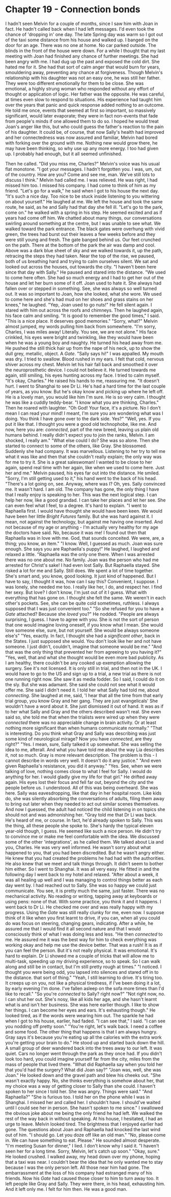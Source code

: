 
# Chapter 19 - Connection bonds

I hadn't seen Melvin for a couple of months, since I saw him with Joan in fact. He hadn't called back when I had left messages. I'd even took the chance of 'dropping in' one day. The late Spring day was warm so I got out of the taxi some distance from his house and walked up. I banged on the door for an age. There was no one at home. No car parked outside. The blinds in the front of the house were down.
    For a while I thought that my last meeting with Joan had finished any chance of further meetings. She had been angry with me. I had dug up the past and exposed the cold dirt. She hated me for it. She had that sort of calm anger that would burn for years, smouldering away, preventing any chance at forgiveness. Though Melvin's relationship with his daughter was not an easy one, he was still her father. They were too different emotionally for them to be close. She was emotional, a highly strung woman who responded without any effort of thought or application of logic. Her father was the opposite. He was careful, at times even slow to respond to situations. His experience had taught him over the years that panic and quick response added nothing to an outcome. He told me once, events that seemed at first so important, so massively significant, would later evaporate; they were in fact non-events that fade from people's minds if one allowed them to do so. I hoped he would treat Joan's anger like this, but who could guess the father's reaction to the pain of his daughter. It could be, of course, that now Sally's health had improved and her connectedness was now assured and familiar, Melvin had bored with forking over the ground with me. Nothing new would grow there, he may have been thinking, so why use up any more energy. I too had given up. I probably had enough, but it all seemed unfinished.

Then he called.
    "Did you miss me, Charles?" Melvin's voice was his usual flat monotone. "I got your messages. I hadn't forgotten you. I was, um, out of the country. How are you? Come and see me, man. We've still lots to discuss I think." Melvin had called me. I was relieved. He was right, I had missed him too. I missed his company. I had come to think of him as my friend.
    "Let's go for a walk," he said when I got to his house the next day. "It's such a nice day. Too nice to be stuck inside listening to you wittering on about yourself." He laughed at me. We left the house and took the same route, he said, as he and Sally had that day she fell ill. "Let's go to the park, come on." he walked with a spring in his step. He seemed excited and as if years had come off him. We chatted about many things, our conversations swirling around something at the centre, but I was unable to see what. We walked toward the park entrance. The black gates were overhung with vivid green, the trees had burst out their leaves a few weeks before and they were still young and fresh. The gate banged behind us. Our feet crunched on the path. There at the bottom of the park the air was damp and cool. Above was a dark blue sheet of sky and we walked towards it, up the path, retracing the steps they had taken. 
    Near the top of the rise, we paused, both of us breathing hard and trying to calm ourselves silent. We sat and looked out across the houses, out towards the city.
    "I haven't been here since that day with Sally." He paused and stared into the distance. "We used to come here often. She had so much energy and I had to get her out of the house and let her burn some of it off. Joan used to hate it. She always had fallen over or stepped in something. See, she was always so well turned out. It was so important to Joan, how she looked, what she wore. We used to come here and she's had mud on her shoes and grass stains on her knees," he laughed. "Yep, Joan used to go nuts!" He fell silent again. I stared with him out across the roofs and chimneys. Then he laughed again, his face calm and smiling.
    "It is good to remember the good times," I said. "This is a nice place. It deserves good memories."
    "Sorry, what?" Melvin almost jumped, my words pulling him back from somewhere. "I'm sorry, Charles, I was miles away! Literally. You see, we are not alone." His face crinkled, his eyes were bright and twinkling, like they would have been when he was a young boy and naughty. He turned his head away from me. He pushed the still thick hair up from the nape of his neck, up to show the dull grey, metallic, object. A *Gate*. "Sally says hi!"
    I was appalled. My mouth was dry. I tried to swallow. Blood rushed in my ears. I felt that cold, nervous shiver across my chest. Melvin let his hair fall back and smoothed it over the neuroprosthetic device. I could not believe it. He turned towards me again, still smiling, his eyes hunting across my face. I tried to calm myself.
    "It's okay, Charles." He raised his hands to me, reassuring me. "It doesn't hurt. I went to Shanghai to see Dr Li. He's had a hard time for the last couple of years, as you know. But he's okay know and picking up where he left off. He is a lovely man, you would like him I'm sure. He is so very calm. I thought he was like a cuddly teddy-bear.
    "I know what you are thinking, Charles." Then he roared with laughter. "Oh God! Your face, it's a picture. No I don't mean I can read your mind! I meant, I'm sure you are wondering what was I doing. You think I have gone over to the dark side. Yes?"
    "Well, yes. If you put it like that. I thought you were a good old technophobe, like me. And now, here you are: *connected*, part of the new breed, leaving us plain old humans behind. I really didn't expect you to join the ranks, Melvin. I am shocked, I really am."
    "What else could I do? She was so alone. Then she started to connect to some of the others, like Gray. She blossomed. Suddenly she had company. It was marvellous. Listening to her try to tell me what it was like and then that she couldn't really explain; the only way was for me to try it. She is a great saleswoman! I wanted to be close to her again, spend real time with her again, like when we used to come here. Just her and me." Melvin paused, his eyes far out into the distance. He smiled. "Sorry, I'm still getting used to it," his hand went to the back of his head. "There's a lot going on, see. Anyway, where was I? Oh, yes. Sally convinced me. It wasn't hard. I am old. The company has gone, the only thing I have that I really enjoy is speaking to her. This was the next logical step. I can help her now, like a good grandad. I can take her places and let her see. She can even feel what I feel, to a degree. It's hard to explain. 
    "I went to Raphaella first. I would have thought she would have been keen. We would have been her little *Bright Futures* family. But she was hard against it. I mean, not against the technology, but against me having one inserted. And not because of my age or anything - I'm actually very healthy for my age the doctors have said. No, because it was me! I found out then that Raphaella was in love with me. God, that sounds conceited. We were, are, a thing; you know, an item."
    "I know. Well, I guessed as much. Joan was sure enough. She says you are Raphaella's puppy!" He laughed, I laughed and relaxed a little.
    "Raphaella was the only one there. When I was arrested there was no one about me. No family. Joan was the person who had me arrested for Christ's sake! I had even lost Sally. But Raphaella stayed. She risked a lot for me and Sally. Still does. We spent a lot of time together. She's smart and, you know, good looking. It just kind of happened. But I have to say, I thought it was, how can I say this? Convenient, I suppose. I was lonely, she needed me too. I really like her, I do, and respect her. I find her sexy. But love? I don't know, I'm just out of it I guess. What with everything that has gone on. I thought she felt the same. We weren't in each other's pockets. See, she can be quite cold sometimes, ruthless. I always supposed that I was just convenient too."
    "So she refused for you to have a *Gate* attached? Because she *loved* you?" He nodded. "People are always surprising, I guess. I have to agree with you. She is not the sort of person that one would imagine loving oneself, if you know what I mean. She would love someone else, sure, but not yourself. She would be always someone else's"
    "Yes, exactly. In fact, I thought she had a *significant other*, back in the States. I just supposed she would. You don't look like her and not have someone. I just didn't, couldn't, imagine that someone would be me."
    "And that was the only thing that prevented her from agreeing to you having it?"
    "Yes, well, that and what she thought would be even more bad publicity. As I am healthy, there couldn't be any cooked up exemption allowing the surgery. See it's not licensed. It is only still in trial, and then not in the UK. I would have to go to the US and sign up to a trial, a new trial as there is not one running right now. She saw it as media fodder. So I said, I could do it on the sly. But she was adamant. She said she could not see what it would offer me. She said I didn't need it. I told her what Sally had told me, about *connecting*. She laughed at me, said, 'I hear that all the time from that early trial group, you know Gray and her gang. They are just evangelicals' She wouldn't have a word about it. She just dismissed it out of hand. It was as if to her what Sally and Gray and the others described wasn't real. She even said so, she told me that when the trialists were wired up when they were *connected* there was no appreciable change in brain activity. Or at least nothing more significant than when humans communicate normally."
    "That is interesting. Do you think what Gray and Sally was describing was just some kind of neurological mirage? Now you have *connected*, are they right?"
    "Yes. I mean, sure, Sally talked it up somewhat. She was selling the idea to me, afterall. And what you have told me about the way Lia describes it, not so much. Gray is more relevant description. The problem is this - I cannot describe in words very well. It doesn't do it any justice."
    "And even given Raphaella's resistance, you did it anyway."
    "Yes. See, when we were talking of love, nothing comes close to what I feel for Sally. I would do anything for her. I would gladly give my life for that girl." He drifted away again. His eyes lost their focus and fell far out, beyond the city and the people before us. I understood. All of this was being overheard. She was here. Sally was eavesdropping, like that day in her hospital room. Like kids do, she was silently absorbing the conversations of adults, filing them away to bring out later when they needed to act out similar scenes themselves. And now I guessed, the adult had noticed the child listening in on topics she should not and was admonishing her.
    "Gray told me that Dr Li was back. He's heard of me, or course. In fact, he'd already spoken to Sally. This was the thing, all these people she spoke to. She's hardy the typical eleven year-old though, I guess. He seemed like such a nice person. He didn't try to convince me or make me feel comfortable with the idea. We discussed some of the other 'integrations', as he called them. We talked about Lia and you, Charles. He was very well informed. He wasn't sorry about what happened to you, that you had been discredited. But he wasn't angry either. He knew that you had created the problems he had had with the authorities. He also knew that we meet and talk things through. It didn't seem to bother him either. So I went to Shanghai. It was all very easy. He fitted in and the following day I went back to my hotel and relaxed.
    "After about a week, it was all healing up well and I was managing to control things better as each day went by. I had reached out to Sally. She was so happy we could just communicate. You see, it is pretty much the same, just faster. There was no mechanical activity. No reading or writing, tapping away at keyboards or using pens: none of that. With some practice, you think it and it happens. I went back to Dr Li. He checked me over and was really happy with my progress. Using the *Gate* was still really clunky for me, even now. I suppose think of it like when you first learnt to drive, if you can, when all you could do was focus on steering, changing gears, indicating. After a while, he assured me that I would find it all second nature and that I would consciously think of what I was doing less and less. 
    "He then *connected* to me. He assured me it was the best way for him to check everything was working okay and help me use the device better. That was a rush! It is as if you can feel the person. But it's not really physical. It was emotional. It's hard to explain. Dr Li showed me a couple of tricks that will allow me to multi-task, speeding up my driving experience, so to speak. So I can walk along and still be in contact, but I'm still pretty rough at times."
    "I noticed. I thought you were being odd, you lapsed into silences and stared off in to the distance. that sort of thing."
    "Yeah, I still learning to drive. It's tiring too. It creeps up on you, not like a physical tiredness, if I've been doing it a lot, by early evening I'm done. I've fallen asleep on the sofa more times than I'd like to recall."
    "So you're *connected* to Sally? right now?"
    "Not right now, no. I can shut her out. She's nosy, like all kids her age, and she hasn't learnt what is and isn't her business. She was here earlier though. I like to show her things. I can become her eyes and ears. It's exhausting though." He looked tired, as if the words were wearing him out. The sparkle he had when I got to his house, earlier, had faded. 
    "I can see that," I said. "I can see you nodding off pretty soon."
    "You're right, let's walk back. I need a coffee and some food. The other thing that happens is that I am always hungry. Gray says it's because you're eating up all the calories with the extra work you're getting your brain to do." He stood up and started back down the hill. A small group of deer wandered back into the trees away to our left. It was quiet. Cars no longer went through the park as they once had. If you didn't look too hard, you could imagine yourself far from the city, miles from the mass of people that lived there.
    "What did Raphaella say when you told her that you'd had the surgery? What did Joan say?"
    "Joan was, well, she was Joan." He looked down and the gravel path and blew his cheeks out. "She wasn't exactly happy. No, she thinks everything is somehow about her, that my choice was a way of getting closer to Sally than she could. I haven't spoken to her since I told her. She was angry. Things were said."
    "And Raphaella?"
    "She is furious too. I told her on the phone while I was in Shanghai. I missed her and called her. I shouldn't have. I should've waited until I could see her in person. She hasn't spoken to me since." I swallowed the obvious joke about me being the only friend he had left. We walked the rest of the way back in without speaking. At his house, I hesitated, I had an urge to leave. Melvin looked tired. The brightness that I enjoyed earlier had gone. The questions about Joan and Raphaella had knocked the last wind out of him.
    "I should go. Let you doze off like an old man."
    "No, please come in. We can have something to eat. Please." He sounded almost desperate.
    "I'm meeting Susan for dinner," I lied. I don't know why I said it. "I haven't seen her for a long time. Sorry, Melvin, let's catch up soon."
    "Okay, sure." He looked crushed. I walked away, my head down over my phone, hoping that a taxi was near. I couldn't bear the idea that he only wanted me to stay because I was the only person left. All those near him had gone. The embarrassment at the loss of his company had estranged many of his friends. Now his *Gate* had caused those closer to him to turn away too. It left people like Gray and Sally. They were there, in his head, exhausting him. And it left only me. I felt for him then. He was a good man.
